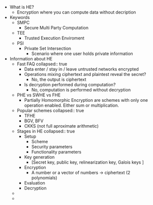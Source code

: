 - What is HE?
	- Encryption where you can compute data without decription
- Keywords
	- SMPC
		- Secure Multi Party Computation
	- TEE
		- Trusted Execution Enviroment
	- PSI
		- Private Set Intersection
			- Scenario where one user holds private information
- Information about HE
	- Fast FAQ
	  collapsed:: true
		- Data enter / stay in / leave untrusted networks encrypted
		- Operations mixing ciphertext and plaintest reveal the secret?
			- No, the output is ciphertext
		- Is decryption performed during computation?
			- No, computation is performed without decryption
	- PHE vs SWHE vs FHE
		- Partially Homomorphic Encryption are schemes with only one operation enabled. Either sum or multiplication.
	- Popular schemes
	  collapsed:: true
		- TFHE
		- BGV, BFV
		- CKKS (not full aproximate arithmetic)
	- Stages in HE
	  collapsed:: true
		- Setup
			- Scheme
			- Security parameters
			- Functionality parameters
		- Key generation
			- [Secret key, public key, relinearization key, Galois keys ]
		- Encryption
			- A number or a vector of numbers -> ciphertext (2 polynomials)
		- Evaluation
		- Decryption
	-
	-